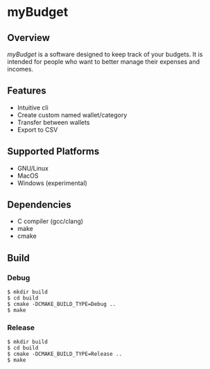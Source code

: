 # myBudget

## Overview

*myBudget* is a software designed to keep track of your budgets.
It is intended for people who want to better manage their expenses and incomes.

## Features

- Intuitive cli
- Create custom named wallet/category
- Transfer between wallets
- Export to CSV

## Supported Platforms

- GNU/Linux
- MacOS
- Windows (experimental)

## Dependencies

- C compiler (gcc/clang)
- make
- cmake

## Build

### Debug

```
$ mkdir build
$ cd build
$ cmake -DCMAKE_BUILD_TYPE=Debug ..
$ make
```

### Release

```
$ mkdir build
$ cd build
$ cmake -DCMAKE_BUILD_TYPE=Release ..
$ make
```
